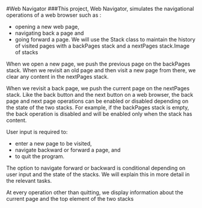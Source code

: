 #Web Navigator
###This project, Web Navigator, simulates the navigational operations of a web browser such as :

- opening a new web page,
- navigating back a page and
- going forward a page. We will use the Stack class to maintain the history of visited pages with a backPages stack and a nextPages stack.Image of stacks

When we open a new page, we push the previous page on the backPages stack. When we revisit an old page and then visit a new page from there, we clear any content in the nextPages stack.

When we revisit a back page, we push the current page on the nextPages stack. Like the back button and the next button on a web browser, the back page and next page operations can be enabled or disabled depending on the state of the two stacks. For example, if the backPages stack is empty, the back operation is disabled and will be enabled only when the stack has content.

User input is required to:

- enter a new page to be visited,
- navigate backward or forward a page, and
- to quit the program.

The option to navigate forward or backward is conditional depending on user input and the state of the stacks. We will explain this in more detail in the relevant tasks.

At every operation other than quitting, we display information about the current page and the top element of the two stacks

